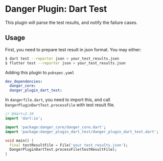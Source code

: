 # Danger Plugin: Dart Test

This plugin will parse the test results, and notify the failure cases.

## Usage

First, you need to prepare test result in json format.
You may either:

```bash
$ dart test --reporter json > your_test_results.json
$ flutter test --reporter json > your_test_results.json
```

Adding this plugin to `pubspec.yaml`

```yaml
dev_dependencies:
  danger_core:
  danger_plugin_dart_test:
```

In `dangerfile.dart`, you need to import this, and call `DangerPluginDartTest.processFile` with test result file.

```dart
// @dart=2.10
import 'dart:io';

import 'package:danger_core/danger_core.dart';
import 'package:danger_plugin_dart_test/danger_plugin_dart_test.dart';

void main() {
  final testResultFile = File('your_test_results.json');
  DangerPluginDartTest.processFile(testResultFile);
}
```
